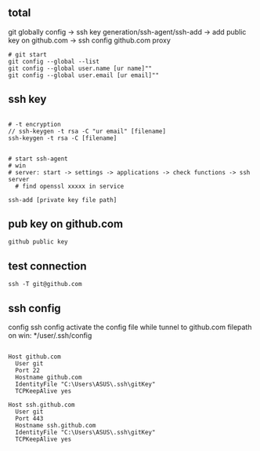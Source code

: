 ## total
git globally config -> ssh key generation/ssh-agent/ssh-add -> add public key on github.com -> ssh config github.com proxy


```
# git start
git config --global --list
git config --global user.name [ur name]""
git config --global user.email [ur email]""
```


## ssh key

```

# -t encryption
// ssh-keygen -t rsa -C "ur email" [filename]
ssh-keygen -t rsa -C [filename]


# start ssh-agent
# win
# server: start -> settings -> applications -> check functions -> ssh server
  # find openssl xxxxx in service

ssh-add [private key file path]
```


## pub key on github.com

```
github public key

```


## test connection

```
ssh -T git@github.com
```


## ssh config

config ssh config
activate the config file while tunnel to github.com
filepath on win: */user/.ssh/config 

```

Host github.com
  User git
  Port 22
  Hostname github.com
  IdentityFile "C:\Users\ASUS\.ssh\gitKey"
  TCPKeepAlive yes

Host ssh.github.com
  User git
  Port 443
  Hostname ssh.github.com
  IdentityFile "C:\Users\ASUS\.ssh\gitKey"
  TCPKeepAlive yes
```
